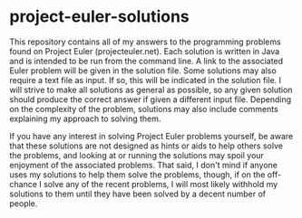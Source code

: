 project-euler-solutions
=============

This repository contains all of my answers to the programming problems found on Project Euler (projecteuler.net). Each solution is written in Java and is intended to be run from the command line. A link to the associated Euler problem will be given in the solution file. Some solutions may also require a text file as input. If so, this will be indicated in the solution file. I will strive to make all solutions as general as possible, so any given solution should produce the correct answer if given a different input file. Depending on the complexity of the problem, solutions may also include comments explaining my approach to solving them.

If you have any interest in solving Project Euler problems yourself, be aware that these solutions are not designed as hints or aids to help others solve the problems, and looking at or running the solutions may spoil your enjoyment of the associated problems. That said, I don't mind if anyone uses my solutions to help them solve the problems, though, if on the off-chance I solve any of the recent problems, I will most likely withhold my solutions to them until they have been solved by a decent number of people.
